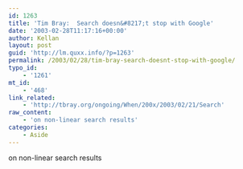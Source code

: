 ```yaml
---
id: 1263
title: 'Tim Bray:  Search doesn&#8217;t stop with Google'
date: '2003-02-28T11:17:16+00:00'
author: Kellan
layout: post
guid: 'http://lm.quxx.info/?p=1263'
permalink: /2003/02/28/tim-bray-search-doesnt-stop-with-google/
typo_id:
    - '1261'
mt_id:
    - '468'
link_related:
    - 'http://tbray.org/ongoing/When/200x/2003/02/21/Search'
raw_content:
    - 'on non-linear search results'
categories:
    - Aside
---
```


on non-linear search results